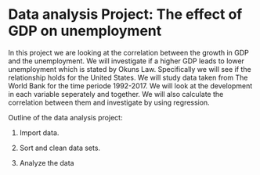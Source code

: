 # Data analysis Project: The effect of GDP on unemployment

In this project we are looking at the correlation between the growth in GDP and the unemployment. We will investigate if a higher GDP leads to lower unemployment which is stated by Okuns Law. Specifically we will see if the relationship holds for the United States. We will study data taken from The World Bank for the time periode 1992-2017. We will look at the development in each variable seperately and together.  We will also calculate the correlation between them and investigate by using regression.

Outline of the data analysis project:
1. Import data.

2. Sort and clean data sets.

3. Analyze the data
